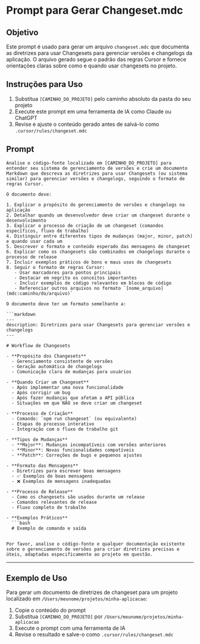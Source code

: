 # Prompt para Gerar Changeset.mdc

## Objetivo

Este prompt é usado para gerar um arquivo `changeset.mdc` que documenta as diretrizes para usar Changesets para gerenciar versões e changelogs da aplicação. O arquivo gerado segue o padrão das regras Cursor e fornece orientações claras sobre como e quando usar changesets no projeto.

## Instruções para Uso

1. Substitua `[CAMINHO_DO_PROJETO]` pelo caminho absoluto da pasta do seu projeto
2. Execute este prompt em uma ferramenta de IA como Claude ou ChatGPT
3. Revise e ajuste o conteúdo gerado antes de salvá-lo como `.cursor/rules/changeset.mdc`

## Prompt

````
Analise o código-fonte localizado em [CAMINHO_DO_PROJETO] para entender seu sistema de gerenciamento de versões e crie um documento Markdown que descreva as diretrizes para usar Changesets (ou sistema similar) para gerenciar versões e changelogs, seguindo o formato de regras Cursor.

O documento deve:

1. Explicar o propósito do gerenciamento de versões e changelogs na aplicação
2. Detalhar quando um desenvolvedor deve criar um changeset durante o desenvolvimento
3. Explicar o processo de criação de um changeset (comandos específicos, fluxo de trabalho)
4. Distinguir entre diferentes tipos de mudanças (major, minor, patch) e quando usar cada um
5. Descrever o formato e conteúdo esperado das mensagens de changeset
6. Explicar como os changesets são combinados em changelogs durante o processo de release
7. Incluir exemplos práticos de bons e maus usos de changesets
8. Seguir o formato de regras Cursor:
   - Usar marcadores para pontos principais
   - Destacar em negrito os conceitos importantes
   - Incluir exemplos de código relevantes em blocos de código
   - Referenciar outros arquivos no formato `[nome_arquivo](mdc:caminho/do/arquivo)`

O documento deve ter um formato semelhante a:

```markdown
---
description: Diretrizes para usar Changesets para gerenciar versões e changelogs
---

# Workflow de Changesets

- **Propósito dos Changesets**
  - Gerenciamento consistente de versões
  - Geração automática de changelogs
  - Comunicação clara de mudanças para usuários

- **Quando Criar um Changeset**
  - Após implementar uma nova funcionalidade
  - Após corrigir um bug
  - Após fazer mudanças que afetam a API pública
  - Situações em que NÃO se deve criar um changeset

- **Processo de Criação**
  - Comando: `npm run changeset` (ou equivalente)
  - Etapas do processo interativo
  - Integração com o fluxo de trabalho git

- **Tipos de Mudanças**
  - **Major**: Mudanças incompatíveis com versões anteriores
  - **Minor**: Novas funcionalidades compatíveis
  - **Patch**: Correções de bugs e pequenos ajustes

- **Formato das Mensagens**
  - Diretrizes para escrever boas mensagens
  - ✅ Exemplos de boas mensagens
  - ❌ Exemplos de mensagens inadequadas

- **Processo de Release**
  - Como os changesets são usados durante um release
  - Comandos relevantes de release
  - Fluxo completo de trabalho

- **Exemplos Práticos**
  ```bash
  # Exemplo de comando e saída
````

```

Por favor, analise o código-fonte e qualquer documentação existente sobre o gerenciamento de versões para criar diretrizes precisas e úteis, adaptadas especificamente ao projeto em questão.
```

---

## Exemplo de Uso

Para gerar um documento de diretrizes de changeset para um projeto localizado em `/Users/meunome/projetos/minha-aplicacao`:

1. Copie o conteúdo do prompt
2. Substitua `[CAMINHO_DO_PROJETO]` por `/Users/meunome/projetos/minha-aplicacao`
3. Execute o prompt com uma ferramenta de IA
4. Revise o resultado e salve-o como `.cursor/rules/changeset.mdc`
